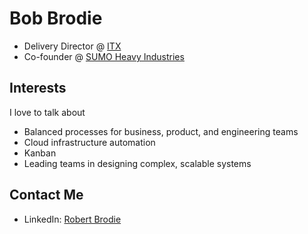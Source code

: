 # Bob Brodie
- Delivery Director @ [ITX](https://www.itx.com)
- Co-founder @ [SUMO Heavy Industries](https://www.sumoheavy.com)

## Interests
I love to talk about
- Balanced processes for business, product, and engineering teams
- Cloud infrastructure automation
- Kanban
- Leading teams in designing complex, scalable systems

## Contact Me
- LinkedIn: [Robert Brodie](https://www.linkedin.com/in/rbrodie/)
